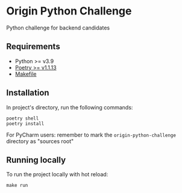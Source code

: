# Origin Python Challenge

Python challenge for backend candidates

## Requirements

- Python >= v3.9
- [Poetry >= v1.1.13](https://python-poetry.org/)
- [Makefile](https://www.gnu.org/software/make/)

## Installation

In project's directory, run the following commands:

```
poetry shell
poetry install
```

For PyCharm users: remember to mark the `origin-python-challenge` directory as "sources root"

## Running locally

To run the project locally with hot reload:

```
make run
```